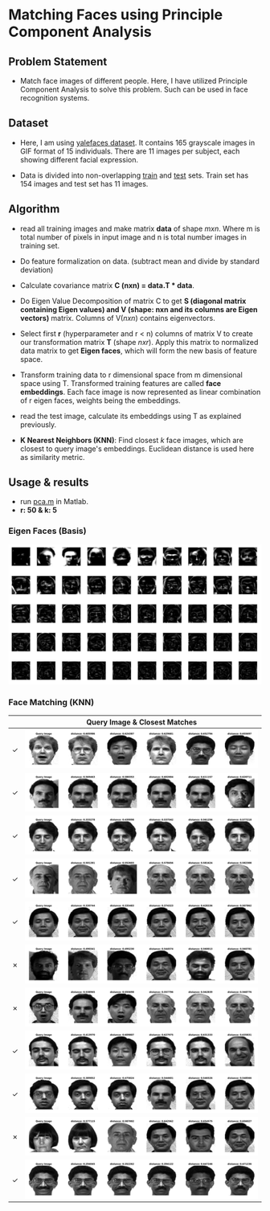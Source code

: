 # Matching Faces using Principle Component Analysis

## Problem Statement
- Match face images of different people. Here, I have utilized Principle Component Analysis to solve this problem. Such can be used in face recognition systems.

## Dataset
- Here, I am using [yalefaces dataset](http://cvc.cs.yale.edu/cvc/projects/yalefaces/yalefaces.html). It contains 165 grayscale images in GIF format of 15 individuals. There are 11 images per subject, each showing different facial expression.

- Data is divided into non-overlapping [train](./train/) and [test](./test/) sets. Train set has 154 images and test set has 11 images.

## Algorithm

* read all training images and make matrix **data** of shape *mxn*. Where m is total number of pixels in input image and n is total number images in training set.

- Do feature formalization on data. (subtract mean and divide by standard deviation)

- Calculate covariance matrix **C (nxn) = data.T * data**.

- Do Eigen Value Decomposition of matrix C to get **S (diagonal matrix containing Eigen values) and V (shape: nxn and its columns are Eigen vectors)** matrix. Columns of V(*nxn*) contains eigenvectors.

- Select first **r** (hyperparameter and r \< n) columns of matrix V to create our transformation matrix **T** (shape *nxr*). Apply this matrix to normalized data matrix to get **Eigen faces**, which will form the new basis of feature space. 

- Transform training data to r dimensional space from m dimensional space using T. Transformed training features are called **face embeddings**. Each face image is now represented as linear combination of r eigen faces, weights being the embeddings.

- read the test image, calculate its embeddings using T as explained previously.

- **K Nearest Neighbors (KNN)**: Find closest *k* face images, which are closest to query image's embeddings. Euclidean distance is used here as similarity metric.

## Usage & results
- run [pca.m](./pca.m) in Matlab.
- **r: 50 & k: 5**

### Eigen Faces (Basis)

![](./results/eigenfaces.jpg)

### Face Matching (KNN)

|  | Query Image & Closest Matches |
|-|-|
| &check; | ![](./results/1.jpg) |
| &check; | ![](./results/2.jpg) |
| &check; | ![](./results/3.jpg) |
| &check; | ![](./results/4.jpg) |
| &check; | ![](./results/5.jpg) |
| &cross; | ![](./results/6.jpg) |
| &cross; | ![](./results/7.jpg) |
| &check; | ![](./results/8.jpg) |
| &check; | ![](./results/9.jpg) |
| &cross; | ![](./results/10.jpg) |
| &check; | ![](./results/11.jpg) |